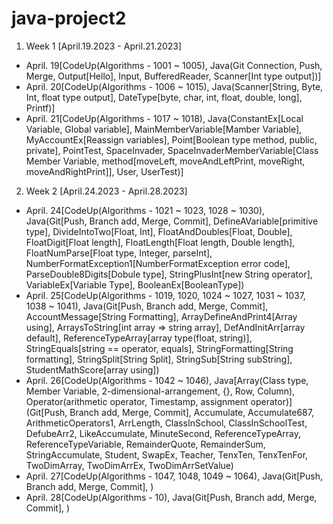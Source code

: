 # java-project2

1. Week 1 [April.19.2023 - April.21.2023]
 - April. 19[CodeUp(Algorithms - 1001 ~ 1005), Java(Git Connection, Push, Merge, Output[Hello], Input, BufferedReader, Scanner[Int type output])]
 - April. 20[CodeUp(Algorithms - 1006 ~ 1015), Java(Scanner[String, Byte, Int, float type  output], DateType[byte, char, int, float, double, long], Printf)]
 - April. 21[CodeUp(Algorithms - 1017 ~ 1018), Java(ConstantEx[Local Variable, Global variable], MainMemberVariable[Mamber Variable], MyAccountEx[Reassign variables], Point[Boolean type method, public, private], PointTest, SpaceInvader, SpaceInvaderMemberVariable[Class Member Variable, method[moveLeft, moveAndLeftPrint, moveRight, moveAndRightPrint]], User, UserTest)]

2. Week 2 [April.24.2023 - April.28.2023]
 - April. 24[CodeUp(Algorithms - 1021 ~ 1023, 1028 ~ 1030), Java(Git[Push, Branch add, Merge, Commit], DefineAVariable[primitive type], DivideIntoTwo[Float, Int], FloatAndDoubles[Float, Double], FloatDigit[Float length], FloatLength[Float length, Double length], FloatNumParse[Float type, Integer, parseInt], NumberFormatException1[NumberFormatException error code], ParseDouble8Digits[Dobule type], StringPlusInt[new String operator], VariableEx[Variable Type], BooleanEx[BooleanType])
 - April. 25[CodeUp(Algorithms - 1019, 1020, 1024 ~ 1027, 1031 ~ 1037, 1038 ~ 1041), Java(Git[Push, Branch add, Merge, Commit], AccountMessage[String Formatting], ArrayDefineAndPrint4[Array using], ArraysToString[int array => string array], DefAndInitArr[array default], ReferenceTypeArray[array type(float, string)], StringEquals[string == operator, equals], StringFormatting[String formatting], StringSplit[String Split], StringSub[String subString], StudentMathScore[array using])
 - April. 26[CodeUp(Algorithms - 1042 ~ 1046), Java[Array(Class type, Member Variable, 2-dimensional-arrangement, {}, Row, Column), Operator(arithmetic operator, Timestamp, assignment operator)](Git[Push, Branch add, Merge, Commit], Accumulate, Accumulate687, ArithmeticOperators1, ArrLength, ClassInSchool, ClassInSchoolTest, DefubeArr2, LikeAccumulate, MinuteSecond, ReferenceTypeArray, ReferenceTypeVariable, RemainderQuote, RemainderSum, StringAccumulate, Student, SwapEx, Teacher, TenxTen, TenxTenFor, TwoDimArray, TwoDimArrEx, TwoDimArrSetValue)
 - April. 27[CodeUp(Algorithms - 1047, 1048, 1049 ~ 1064), Java(Git[Push, Branch add, Merge, Commit], )
 - April. 28[CodeUp(Algorithms - 10), Java(Git[Push, Branch add, Merge, Commit], )
